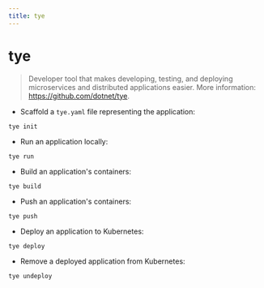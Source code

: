 ```yaml
---
title: tye
---
```

# tye

> Developer tool that makes developing, testing, and deploying microservices and distributed applications easier.
> More information: <https://github.com/dotnet/tye>.

- Scaffold a `tye.yaml` file representing the application:

`tye init`

- Run an application locally:

`tye run`

- Build an application's containers:

`tye build`

- Push an application's containers:

`tye push`

- Deploy an application to Kubernetes:

`tye deploy`

- Remove a deployed application from Kubernetes:

`tye undeploy`
